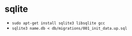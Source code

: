 # sqlite

* `sudo apt-get install sqlite3 libsqlite gcc`
* `sqlite3 name.db < db/migrations/001_init_data.up.sql`
